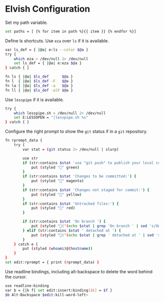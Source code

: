 # Elvish Configuration

Set my path variable.
```sh
set paths = [ {% for item in path %}{{ item }} {% endfor %}]
```

Define ls shortcuts. Use `eza` over `ls` if it is available.
```sh
var ls_def = { |@a| e:ls --color $@a }
try {
	which eza > /dev/null 2> /dev/null
	set ls_def = { |@a| e:eza $@a }
} catch { }

fn ls { |@a| $ls_def      $@a }
fn l  { |@a| $ls_def -F   $@a }
fn la { |@a| $ls_def -a   $@a }
fn ll { |@a| $ls_def -alF $@a }
```

Use `lesspipe` if it is available.
```sh
try {
	which lesspipe.sh > /dev/null 2> /dev/null
	set E:LESSOPEN = "|lesspipe.sh %s"
} catch { }
```

Configure the right prompt to show the `git` status if in a `git` repository.
```sh
fn rprompt_data {
	try {
		var stat = (git status 2> /dev/null | slurp)

		use str
		if (str:contains $stat 'use "git push" to publish your local commits') {
			put (styled "" green)
		}
		if (str:contains $stat 'Changes to be committed:') {
			put (styled "" magenta)
		}
		if (str:contains $stat 'Changes not staged for commit:') {
			put (styled "" yellow)
		}
		if (str:contains $stat 'Untracked files:') {
			put (styled "" red)
		}

		if (str:contains $stat 'On branch ') {
			put (styled "("(echo $stat | grep 'On branch ' | sed 's/On branch //' | sed 's/\s*//g')")" blue)
		} elif (str:contains $stat ' detached at ') {
			put (styled "("(echo $stat | grep ' detached at ' | sed 's/^.*detached at //' | sed 's/\s*//g' )")" blue)
		}
	} catch e {
		put (styled (whoami)@(hostname))
	}
}
set edit:rprompt = { print (rprompt_data) }
```

Use readline bindings, including alt-backspace to delete the word behind the cursor.
```sh
use readline-binding
var b = {|k f| set edit:insert:binding[$k] = $f }
$b Alt-Backspace $edit:kill-word-left~
```
